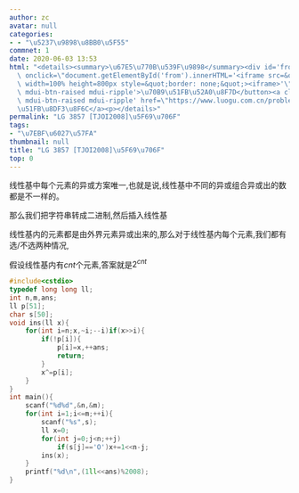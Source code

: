 ```yaml
---
author: zc
avatar: null
categories:
- - "\u5237\u9898\u8BB0\u5F55"
commnet: 1
date: 2020-06-03 13:53
html: "<details><summary>\u67E5\u770B\u539F\u9898</summary><div id='from'></div><p><button\
  \ onclick=\"document.getElementById('from').innerHTML='<iframe src=&quot;https://www.luogu.com.cn/problem/P3857&quot;\
  \ width=100% height=800px style=&quot;border: none;&quot;><iframe>'\" class='mdui-btn\
  \ mdui-btn-raised mdui-ripple'>\u70B9\u51FB\u52A0\u8F7D</button><a class='mdui-btn\
  \ mdui-btn-raised mdui-ripple' href=\"https://www.luogu.com.cn/problem/P3857\" target='_blank'>\u70B9\
  \u51FB\u8DF3\u8F6C</a><p></details>"
permalink: "LG 3857 [TJOI2008]\u5F69\u706F"
tags:
- "\u7EBF\u6027\u57FA"
thumbnail: null
title: "LG 3857 [TJOI2008]\u5F69\u706F"
top: 0
---
```

线性基中每个元素的异或方案唯一,也就是说,线性基中不同的异或组合异或出的数都是不一样的。

那么我们把字符串转成二进制,然后插入线性基

线性基内的元素都是由外界元素异或出来的,那么对于线性基内每个元素,我们都有选/不选两种情况,

假设线性基内有$cnt$个元素,答案就是$2^{cnt}$
```cpp
#include<cstdio>
typedef long long ll;
int n,m,ans;
ll p[51];
char s[50];
void ins(ll x){
    for(int i=n;x,~i;--i)if(x>>i){
        if(!p[i]){
            p[i]=x,++ans;
            return;
        }
        x^=p[i];
    }
}
int main(){
    scanf("%d%d",&n,&m);
    for(int i=1;i<=m;++i){
        scanf("%s",s);
        ll x=0;
        for(int j=0;j<n;++j)
            if(s[j]=='O')x+=1<<n-j;
        ins(x);
    }
    printf("%d\n",(1ll<<ans)%2008);
}
```
